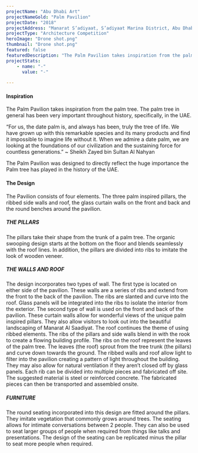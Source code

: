 ```yaml
---
projectName: "Abu Dhabi Art"
projectNameGold: "Palm Pavilion"
projectDate: "2018"
projectAddress: "Manarat S’adiyaat, S’adiyaat Marina District, Abu Dhabi"
projectType: "Architecture Competition"
heroImage: "Drone shot.png"
thumbnail: "Drone shot.png"
featured: false
featuredDescription: "The Palm Pavilion takes inspiration from the palm tree. The palm tree in general has been very important throughout history, specifically, in the UAE.The Palm Pavilion was designed to directly reflect the huge importance the Palm tree has played in the history of the UAE."
projectStats:
    - name: "-"
      value: "-"
      
---
```

#### Inspiration
The Palm Pavilion takes inspiration from the palm tree. The palm tree in general has been very important throughout history, specifically, in the UAE.

“For us, the date palm is, and always has been, truly the tree of life. We have grown up with this remarkable species and its many products and find it impossible to imagine life without it. When we admire a date palm, we are looking at the foundations of our civilization and the sustaining force for countless generations.” ~ Sheikh Zayed bin Sultan Al Nahyan

The Palm Pavilion was designed to directly reflect the huge importance the Palm tree has played in the history of the UAE.

#### The Design
The Pavilion consists of four elements. The three palm inspired pillars, the ribbed side walls and roof, the glass curtain walls on the front and back and the round benches around the pavilion.

##### THE PILLARS
The pillars take their shape from the trunk of a palm tree. The organic swooping design starts at the bottom on the floor and blends seamlessly with the roof lines. In addition, the pillars are divided into ribs to imitate the look of wooden veneer.

##### THE WALLS AND ROOF
The design incorporates two types of wall. The first type is located on either side of the pavilion. These walls are a series of ribs and extend from the front to the back of the pavilion. The ribs are slanted and curve into the roof. Glass panels will be integrated into the ribs to isolate the interior from the exterior.
The second type of wall is used on the front and back of the pavilion. These curtain walls allow for wonderful views of the unique palm inspired pillars. They also allow visitors to look out into the beautiful landscaping of Manarat Al Saadiyat.
The roof continues the theme of using ribbed elements. The ribs of the pillars and side walls blend in with the rook to create a flowing building profile. The ribs on the roof represent the leaves of the palm tree. The leaves (the roof) sprout from the tree trunk (the pillars) and curve down towards the ground.
The ribbed walls and roof allow light to filter into the pavilion creating a pattern of light throughout the building. They may also allow for natural ventilation if they aren’t closed off by glass panels.
Each rib can be divided into multiple pieces and fabricated off site. The suggested material is steel or reinforced concrete. The fabricated pieces can then be transported and assembled onsite. 

##### FURNITURE
The round seating incorporated into this design are fitted around the pillars. They imitate vegetation that commonly grows around trees. The seating allows for intimate conversations between 2 people. They can also be used to seat larger groups of people when required from things like talks and presentations. The design of the seating can be replicated minus the pillar to seat more people when required.
